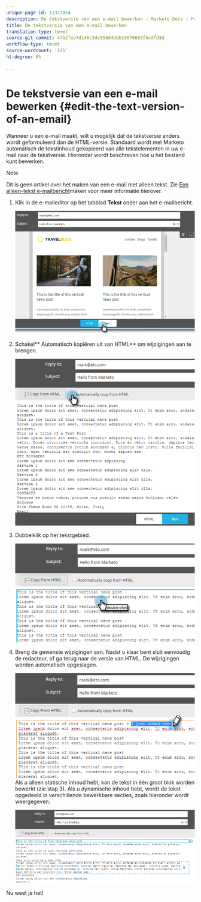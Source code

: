 ```yaml
---
unique-page-id: 11372054
description: De tekstversie van een e-mail bewerken - Marketo Docs - Productdocumentatie
title: De tekstversie van een e-mail bewerken
translation-type: tm+mt
source-git-commit: 47b2fee7d146c3dc558d4bbb10070683f4cdfd3d
workflow-type: tm+mt
source-wordcount: '175'
ht-degree: 0%

---
```



# De tekstversie van een e-mail bewerken {#edit-the-text-version-of-an-email}

Wanneer u een e-mail maakt, wilt u mogelijk dat de tekstversie anders wordt geformuleerd dan de HTML-versie. Standaard wordt met Marketo automatisch de tekstinhoud gekopieerd van alle tekstelementen in uw e-mail naar de tekstversie. Hieronder wordt beschreven hoe u het bestand kunt bewerken.

>[!NOTE]
>
>Dit is geen artikel over het maken van een e-mail met alleen tekst. Zie [Een alleen-tekst e-mailbericht](create-a-text-only-email.md)maken voor meer informatie hierover.

1. Klik in de e-maileditor op het tabblad **Tekst** onder aan het e-mailbericht.

   ![](assets/one-5.png)

1. Schakel** Automatisch kopiëren uit van HTML** om wijzigingen aan te brengen.

   ![](assets/two-5.png)

1. Dubbelklik op het tekstgebied.

   ![](assets/three-4.png)

1. Breng de gewenste wijzigingen aan. Nadat u klaar bent sluit eenvoudig de redacteur, of ga terug naar de versie van HTML. De wijzigingen worden automatisch opgeslagen.

   ![](assets/four-4.png)\
   Als u alleen statische inhoud hebt, kan de tekst in één groot blok worden bewerkt (zie stap 3). Als u dynamische inhoud hebt, wordt de tekst opgedeeld in verschillende bewerkbare secties, zoals hieronder wordt weergegeven.

   ![](assets/five-3.png)

Nu weet je het!
